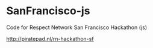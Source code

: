 SanFrancisco-js
===============

Code for Respect Network San Francisco Hackathon (js)

http://piratepad.nl/rn-hackathon-sf

